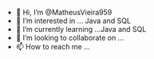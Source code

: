 - 👋 Hi, I’m @MatheusVieira959
- 👀 I’m interested in ... Java and SQL
- 🌱 I’m currently learning ...Java and SQL
- 💞️ I’m looking to collaborate on ...
- 📫 How to reach me ...

<!---
MatheusVieira959/MatheusVieira959 is a ✨ special ✨ repository because its `README.md` (this file) appears on your GitHub profile.
You can click the Preview link to take a look at your changes.
--->
